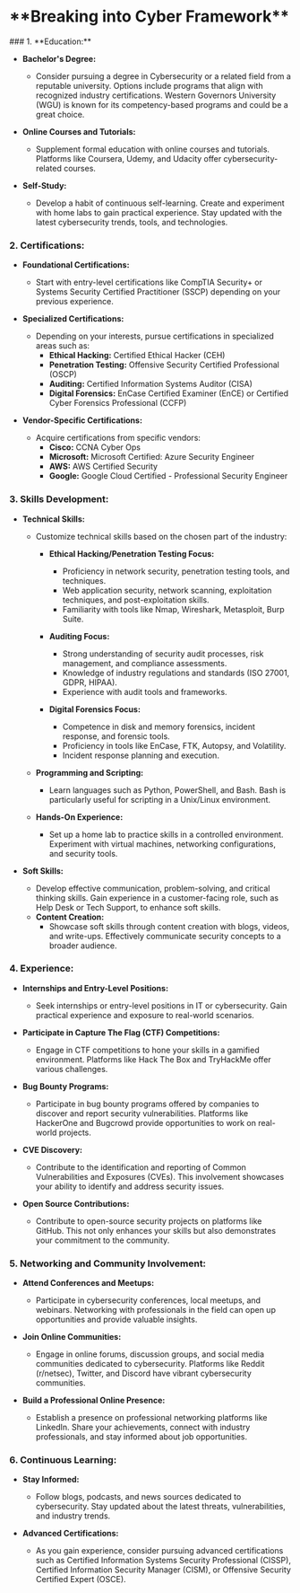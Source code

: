 <h1> **Breaking into Cyber Framework**</h1>
### 1. **Education:**

   - **Bachelor's Degree:**
      - Consider pursuing a degree in Cybersecurity or a related field from a reputable university. Options include programs that align with recognized industry certifications. Western Governors University (WGU) is known for its competency-based programs and could be a great choice.

   - **Online Courses and Tutorials:**
      - Supplement formal education with online courses and tutorials. Platforms like Coursera, Udemy, and Udacity offer cybersecurity-related courses.

   - **Self-Study:**
      - Develop a habit of continuous self-learning. Create and experiment with home labs to gain practical experience. Stay updated with the latest cybersecurity trends, tools, and technologies.

### 2. **Certifications:**

   - **Foundational Certifications:**
      - Start with entry-level certifications like CompTIA Security+ or Systems Security Certified Practitioner (SSCP) depending on your previous experience.

   - **Specialized Certifications:**
      - Depending on your interests, pursue certifications in specialized areas such as:
         - **Ethical Hacking:** Certified Ethical Hacker (CEH)
         - **Penetration Testing:** Offensive Security Certified Professional (OSCP)
         - **Auditing:** Certified Information Systems Auditor (CISA)
         - **Digital Forensics:** EnCase Certified Examiner (EnCE) or Certified Cyber Forensics Professional (CCFP)

   - **Vendor-Specific Certifications:**
      - Acquire certifications from specific vendors:
         - **Cisco:** CCNA Cyber Ops
         - **Microsoft:** Microsoft Certified: Azure Security Engineer
         - **AWS:** AWS Certified Security
         - **Google:** Google Cloud Certified - Professional Security Engineer

### 3. **Skills Development:**

   - **Technical Skills:**
      - Customize technical skills based on the chosen part of the industry:
         - **Ethical Hacking/Penetration Testing Focus:**
            - Proficiency in network security, penetration testing tools, and techniques.
            - Web application security, network scanning, exploitation techniques, and post-exploitation skills.
            - Familiarity with tools like Nmap, Wireshark, Metasploit, Burp Suite.

         - **Auditing Focus:**
            - Strong understanding of security audit processes, risk management, and compliance assessments.
            - Knowledge of industry regulations and standards (ISO 27001, GDPR, HIPAA).
            - Experience with audit tools and frameworks.

         - **Digital Forensics Focus:**
            - Competence in disk and memory forensics, incident response, and forensic tools.
            - Proficiency in tools like EnCase, FTK, Autopsy, and Volatility.
            - Incident response planning and execution.

      - **Programming and Scripting:**
         - Learn languages such as Python, PowerShell, and Bash. Bash is particularly useful for scripting in a Unix/Linux environment.

      - **Hands-On Experience:**
         - Set up a home lab to practice skills in a controlled environment. Experiment with virtual machines, networking configurations, and security tools.

   - **Soft Skills:**
      - Develop effective communication, problem-solving, and critical thinking skills. Gain experience in a customer-facing role, such as Help Desk or Tech Support, to enhance soft skills.
      - **Content Creation:**
         - Showcase soft skills through content creation with blogs, videos, and write-ups. Effectively communicate security concepts to a broader audience.

### 4. **Experience:**

   - **Internships and Entry-Level Positions:**
      - Seek internships or entry-level positions in IT or cybersecurity. Gain practical experience and exposure to real-world scenarios.

   - **Participate in Capture The Flag (CTF) Competitions:**
      - Engage in CTF competitions to hone your skills in a gamified environment. Platforms like Hack The Box and TryHackMe offer various challenges.

   - **Bug Bounty Programs:**
      - Participate in bug bounty programs offered by companies to discover and report security vulnerabilities. Platforms like HackerOne and Bugcrowd provide opportunities to work on real-world projects.

   - **CVE Discovery:**
      - Contribute to the identification and reporting of Common Vulnerabilities and Exposures (CVEs). This involvement showcases your ability to identify and address security issues.

   - **Open Source Contributions:**
      - Contribute to open-source security projects on platforms like GitHub. This not only enhances your skills but also demonstrates your commitment to the community.

### 5. **Networking and Community Involvement:**

   - **Attend Conferences and Meetups:**
      - Participate in cybersecurity conferences, local meetups, and webinars. Networking with professionals in the field can open up opportunities and provide valuable insights.

   - **Join Online Communities:**
      - Engage in online forums, discussion groups, and social media communities dedicated to cybersecurity. Platforms like Reddit (r/netsec), Twitter, and Discord have vibrant cybersecurity communities.

   - **Build a Professional Online Presence:**
      - Establish a presence on professional networking platforms like LinkedIn. Share your achievements, connect with industry professionals, and stay informed about job opportunities.

### 6. **Continuous Learning:**

   - **Stay Informed:**
      - Follow blogs, podcasts, and news sources dedicated to cybersecurity. Stay updated about the latest threats, vulnerabilities, and industry trends.

   - **Advanced Certifications:**
      - As you gain experience, consider pursuing advanced certifications such as Certified Information Systems Security Professional (CISSP), Certified Information Security Manager (CISM), or Offensive Security Certified Expert (OSCE).
